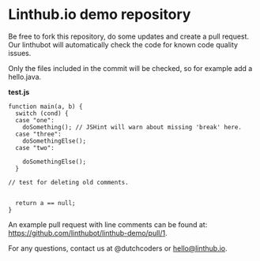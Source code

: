 # Linthub.io demo repository

Be free to fork this repository, do some updates and create a pull request. Our linthubot will automatically check the code for known code quality issues.

Only the files included in the commit will be checked, so for example add a hello.java.

**test.js**
```
function main(a, b) {
  switch (cond) {
  case "one":
    doSomething(); // JSHint will warn about missing 'break' here.
  case "three":
    doSomethingElse();
  case "two":
    
    doSomethingElse();
  }
  
// test for deleting old comments. 


  return a == null;
}
```

An example pull request with line comments can be found at: https://github.com/linthubot/linthub-demo/pull/1.

For any questions, contact us at @dutchcoders or hello@linthub.io.
